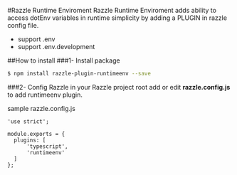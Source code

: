 #Razzle Runtime Enviroment
Razzle Runtime Enviroment adds ability to access dotEnv variables in runtime simplicity by adding a PLUGIN in razzle config file.
- support .env
- support .env.development

##How to install
###1- Install package
```bash
$ npm install razzle-plugin-runtimeenv --save
```

###2- Config Razzle
in your Razzle project root add or edit **razzle.config.js** to add runtimeenv plugin.

sample razzle.config.js

    'use strict';
    
    module.exports = {
      plugins: [
          'typescript',
          'runtimeenv'
      ]
    };
    